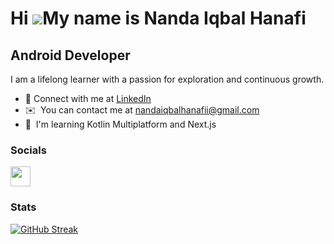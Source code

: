 Hi ![](https://user-images.githubusercontent.com/18350557/176309783-0785949b-9127-417c-8b55-ab5a4333674e.gif)My name is Nanda Iqbal Hanafi
=============================================================================================================================================

Android Developer
----------------------------------

I am a lifelong learner with a passion for exploration and continuous growth.
* 🙌  Connect with me at [LinkedIn](https://www.linkedin.com/in/nandaiqbalhanafi/)
* ✉️  You can contact me at [nandaiqbalhanafii@gmail.com](nandaiqbalhanafii@gmail.com)
* 🧠  I'm learning Kotlin Multiplatform and Next.js

### Socials

<p align="left"> 
<a href="https://www.linkedin.com/in/nandaiqbalhanafi" target="_blank" rel="noreferrer"><img src="https://raw.githubusercontent.com/danielcranney/readme-generator/main/public/icons/socials/linkedin.svg" width="32" height="32" /></a></p>


### Stats
[![GitHub Streak](http://github-readme-streak-stats.herokuapp.com?user=nandaiqbalh&theme=onedark_duo&date_format=M%20j%5B%2C%20Y%5D)](https://git.io/streak-stats)


